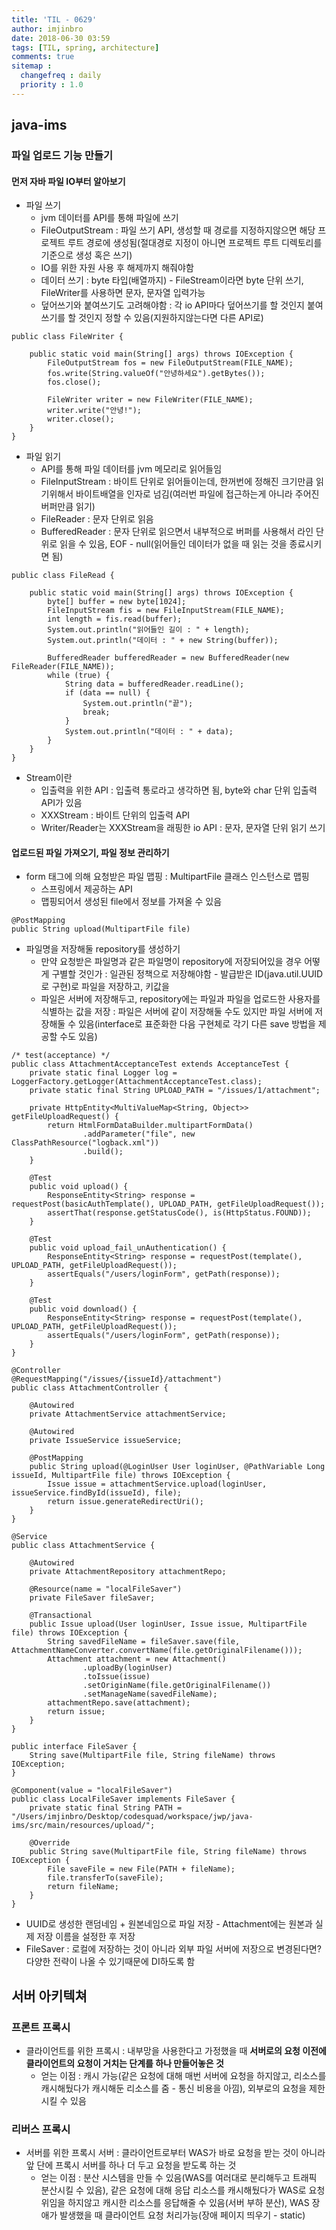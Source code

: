 ```yaml
---
title: 'TIL - 0629'
author: imjinbro
date: 2018-06-30 03:59
tags: [TIL, spring, architecture]
comments: true
sitemap :
  changefreq : daily
  priority : 1.0
---
```


## java-ims
### 파일 업로드 기능 만들기
#### 먼저 자바 파일 IO부터 알아보기
* 파일 쓰기
  * jvm 데이터를 API를 통해 파일에 쓰기
  * FileOutputStream : 파일 쓰기 API, 생성할 때 경로를 지정하지않으면 해당 프로젝트 루트 경로에 생성됨(절대경로 지정이 아니면 프로젝트 루트 디렉토리를 기준으로 생성 혹은 쓰기)
  * IO를 위한 자원 사용 후 해제까지 해줘야함
  * 데이터 쓰기 : byte 타입(배열까지) - FileStream이라면 byte 단위 쓰기, FileWriter를 사용하면 문자, 문자열 입력가능
  * 덮어쓰기와 붙여쓰기도 고려해야함 : 각 io API마다 덮어쓰기를 할 것인지 붙여쓰기를 할 것인지 정할 수 있음(지원하지않는다면 다른 API로)

~~~
public class FileWriter {
    
    public static void main(String[] args) throws IOException {
        FileOutputStream fos = new FileOutputStream(FILE_NAME);
        fos.write(String.valueOf("안녕하세요").getBytes());
        fos.close();

        FileWriter writer = new FileWriter(FILE_NAME);
        writer.write("안녕!");
        writer.close();
    }
}
~~~

* 파일 읽기
  * API를 통해 파일 데이터를 jvm 메모리로 읽어들임
  * FileInputStream : 바이트 단위로 읽어들이는데, 한꺼번에 정해진 크기만큼 읽기위해서 바이트배열을 인자로 넘김(여러번 파일에 접근하는게 아니라 주어진 버퍼만큼 읽기)
  * FileReader : 문자 단위로 읽음
  * BufferedReader : 문자 단위로 읽으면서 내부적으로 버퍼를 사용해서 라인 단위로 읽을 수 있음, EOF - null(읽어들인 데이터가 없을 때 읽는 것을 종료시키면 됨)

~~~
public class FileRead {

    public static void main(String[] args) throws IOException {
        byte[] buffer = new byte[1024];
        FileInputStream fis = new FileInputStream(FILE_NAME);
        int length = fis.read(buffer);
        System.out.println("읽어들인 길이 : " + length);
        System.out.println("데이터 : " + new String(buffer));

        BufferedReader bufferedReader = new BufferedReader(new FileReader(FILE_NAME));
        while (true) {
            String data = bufferedReader.readLine();
            if (data == null) {
                System.out.println("끝");
                break;
            }
            System.out.println("데이터 : " + data);
        }
    }
}
~~~

* Stream이란
  * 입출력을 위한 API : 입출력 통로라고 생각하면 됨, byte와 char 단위 입출력 API가 있음
  * XXXStream : 바이트 단위의 입출력 API
  * Writer/Reader는 XXXStream을 래핑한 io API : 문자, 문자열 단위 읽기 쓰기

#### 업로드된 파일 가져오기, 파일 정보 관리하기
* form 태그에 의해 요청받은 파일 맵핑 : MultipartFile 클래스 인스턴스로 맵핑
  * 스프링에서 제공하는 API
  * 맵핑되어서 생성된 file에서 정보를 가져올 수 있음 
~~~
@PostMapping
public String upload(MultipartFile file)
~~~

* 파일명을 저장해둘 repository를 생성하기
  * 만약 요청받은 파일명과 같은 파일명이 repository에 저장되어있을 경우 어떻게 구별할 것인가 : 일관된 정책으로 저장해야함 - 발급받은 ID(java.util.UUID로 구현)로 파일을 저장하고, 키값을
  * 파일은 서버에 저장해두고, repository에는 파일과 파일을 업로드한 사용자를 식별하는 값을 저장 : 파일은 서버에 같이 저장해둘 수도 있지만 파일 서버에 저장해둘 수 있음(interface로 표준화한 다음 구현체로 각기 다른 save 방법을 제공할 수도 있음)

~~~
/* test(acceptance) */
public class AttachmentAcceptanceTest extends AcceptanceTest {
    private static final Logger log = LoggerFactory.getLogger(AttachmentAcceptanceTest.class);
    private static final String UPLOAD_PATH = "/issues/1/attachment";

    private HttpEntity<MultiValueMap<String, Object>> getFileUploadRequest() {
        return HtmlFormDataBuilder.multipartFormData()
                .addParameter("file", new ClassPathResource("logback.xml"))
                .build();
    }

    @Test
    public void upload() {
        ResponseEntity<String> response = requestPost(basicAuthTemplate(), UPLOAD_PATH, getFileUploadRequest());
        assertThat(response.getStatusCode(), is(HttpStatus.FOUND));
    }

    @Test
    public void upload_fail_unAuthentication() {
        ResponseEntity<String> response = requestPost(template(), UPLOAD_PATH, getFileUploadRequest());
        assertEquals("/users/loginForm", getPath(response));
    }

    @Test
    public void download() {
        ResponseEntity<String> response = requestPost(template(), UPLOAD_PATH, getFileUploadRequest());
        assertEquals("/users/loginForm", getPath(response));
    }
}

@Controller
@RequestMapping("/issues/{issueId}/attachment")
public class AttachmentController {

    @Autowired
    private AttachmentService attachmentService;

    @Autowired
    private IssueService issueService;

    @PostMapping
    public String upload(@LoginUser User loginUser, @PathVariable Long issueId, MultipartFile file) throws IOException {
        Issue issue = attachmentService.upload(loginUser, issueService.findById(issueId), file);
        return issue.generateRedirectUri();
    }
}

@Service
public class AttachmentService {

    @Autowired
    private AttachmentRepository attachmentRepo;

    @Resource(name = "localFileSaver")
    private FileSaver fileSaver;

    @Transactional
    public Issue upload(User loginUser, Issue issue, MultipartFile file) throws IOException {
        String savedFileName = fileSaver.save(file, AttachmentNameConverter.convertName(file.getOriginalFilename()));
        Attachment attachment = new Attachment()
                .uploadBy(loginUser)
                .toIssue(issue)
                .setOriginName(file.getOriginalFilename())
                .setManageName(savedFileName);
        attachmentRepo.save(attachment);
        return issue;
    }
}  

public interface FileSaver {
    String save(MultipartFile file, String fileName) throws IOException;
}

@Component(value = "localFileSaver")
public class LocalFileSaver implements FileSaver {
    private static final String PATH = "/Users/imjinbro/Desktop/codesquad/workspace/jwp/java-ims/src/main/resources/upload/";

    @Override
    public String save(MultipartFile file, String fileName) throws IOException {
        File saveFile = new File(PATH + fileName);
        file.transferTo(saveFile);
        return fileName;
    }
}
~~~

* UUID로 생성한 랜덤네임 + 원본네임으로 파일 저장 - Attachment에는 원본과 실제 저장 이름을 설정한 후 저장
* FileSaver : 로컬에 저장하는 것이 아니라 외부 파일 서버에 저장으로 변경된다면? 다양한 전략이 나올 수 있기때문에 DI하도록 함
  
## 서버 아키텍쳐
### 프론트 프록시 
* 클라이언트를 위한 프록시 : 내부망을 사용한다고 가정했을 때 **서버로의 요청 이전에 클라이언트의 요청이 거치는 단계를 하나 만들어놓은 것** 
  * 얻는 이점 : 캐시 가능(같은 요청에 대해 매번 서버에 요청을 하지않고, 리소스를 캐시해뒀다가 캐시해둔 리소스를 줌 - 통신 비용을 아낌), 외부로의 요청을 제한시킬 수 있음

### 리버스 프록시
* 서버를 위한 프록시 서버 : 클라이언트로부터 WAS가 바로 요청을 받는 것이 아니라 앞 단에 프록시 서버를 하나 더 두고 요청을 받도록 하는 것
  * 얻는 이점 : 분산 시스템을 만들 수 있음(WAS를 여러대로 분리해두고 트래픽 분산시킬 수 있음), 같은 요청에 대해 응답 리소스를 캐시해뒀다가 WAS로 요청 위임을 하지않고 캐시한 리소스를 응답해줄 수 있음(서버 부하 분산), WAS 장애가 발생했을 때 클라이언트 요청 처리가능(장애 페이지 띄우기 - static)